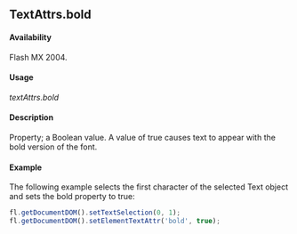 ## TextAttrs.bold

#### Availability

Flash MX 2004.

#### Usage

*textAttrs.bold*

#### Description

Property; a Boolean value. A value of true causes text to appear with the bold version of the font.

#### Example

The following example selects the first character of the selected Text object and sets the bold property to true:

```javascript
fl.getDocumentDOM().setTextSelection(0, 1); 
fl.getDocumentDOM().setElementTextAttr('bold', true);

```
